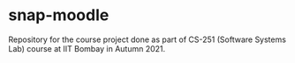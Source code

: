 # snap-moodle
Repository for the course project done as part of CS-251 (Software Systems Lab) course at IIT Bombay in Autumn 2021.
